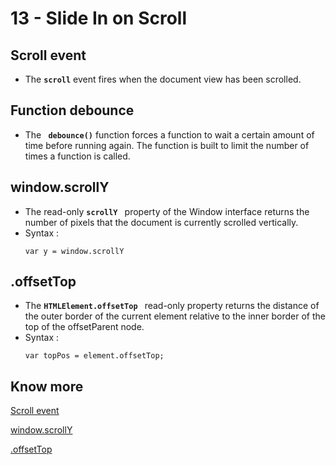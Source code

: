 # 13 - Slide In on Scroll
## Scroll event
- The **`scroll`** event fires when the document view has been scrolled. 
## Function debounce
- The **` debounce()`** function forces a function to wait a certain amount of time before running again. The function is built to limit the number of times a function is called.

## window.scrollY
- The read-only **`scrollY `** property of the Window interface returns the number of pixels that the document is currently scrolled vertically.
- Syntax :
    ```
    var y = window.scrollY
    ```
## .offsetTop
- The **`HTMLElement.offsetTop `** read-only property returns the distance of the outer border of the current element relative to the inner border of the top of the offsetParent node.
- Syntax :
    ```
    var topPos = element.offsetTop;
    ```

## Know more

[Scroll event](https://developer.mozilla.org/en-US/docs/Web/API/Document/scroll_event)

[window.scrollY](https://developer.mozilla.org/en-US/docs/Web/API/Window/scrollY)

[.offsetTop](https://developer.mozilla.org/en-US/docs/Web/API/HTMLElement/offsetTop)

